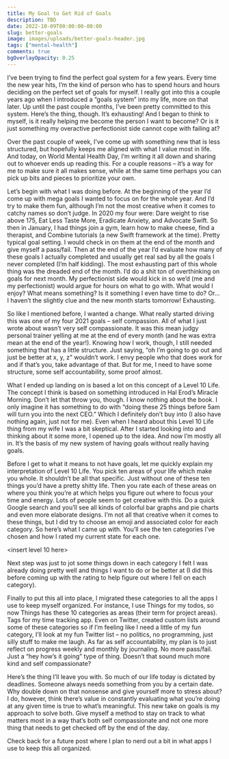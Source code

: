 ```yaml
---
title: My Goal to Get Rid of Goals
description: TBD
date: 2022-10-09T00:00:00-00:00
slug: better-goals
image: images/uploads/better-goals-header.jpg
tags: ["mental-health"]
comments: true
bgOverlayOpacity: 0.25
---
```


I’ve been trying to find the perfect goal system for a few years. Every time the new year hits, I’m the kind of person who has to spend hours and hours deciding on the perfect set of goals for myself. I really got into this a couple years ago when I introduced a “goals system” into my life, more on that later. Up until the past couple months, I’ve been pretty committed to this system. Here’s the thing, though. It’s exhausting! And I began to think to myself, is it really helping me become the person I want to become? Or is it just something my overactive perfectionist side cannot cope with failing at?

Over the past couple of week, I’ve come up with something new that is less structured, but hopefully keeps me aligned with what I value most in life. And today, on World Mental Health Day, I’m writing it all down and sharing out to whoever ends up reading this. For a couple reasons – it’s a way for me to make sure it all makes sense, while at the same time perhaps you can pick up bits and pieces to prioritize your own.

Let’s begin with what I was doing before. At the beginning of the year I’d come up with mega goals I wanted to focus on for the whole year. And I’d try to make them fun, although I’m not the most creative when it comes to catchy names so don’t judge. In 2020 my four were: Dare weight to rise above 175, Eat Less Taste More, Eradicate Anxiety, and Advocate Swift. So then in January, I had things join a gym, learn how to make cheese, find a therapist, and Combine tutorials (a new Swift framework at the time). Pretty typical goal setting. I would check in on them at the end of the month and give myself a pass/fail. Then at the end of the year I’d evaluate how many of these goals I actually completed and usually get real sad by all the goals I never completed (I’m half kidding). The most exhausting part of this whole thing was the dreaded end of the month. I’d do a shit ton of overthinking on goals for next month. My perfectionist side would kick in so we’d (me and my perfectionist) would argue for hours on what to go with. What would I enjoy? What means something? Is it something I even have time to do? Or… I haven’t the slightly clue and the new month starts tomorrow! Exhausting.

So like I mentioned before, I wanted a change. What really started driving this was one of my four 2021 goals – self compassion. All of what I just wrote about wasn’t very self compassionate. It was this mean judgy personal trainer yelling at me at the end of every month (and he was extra mean at the end of the year!). Knowing how I work, though, I still needed something that has a little structure. Just saying, “oh I’m going to go out and just be better at x, y, z” wouldn’t work. I envy people who that does work for and if that’s you, take advantage of that. But for me, I need to have some structure, some self accountability, some proof almost.

What I ended up landing on is based a lot on this concept of a Level 10 Life. The concept I think is based on something introduced in Hal Erod’s Miracle Morning. Don’t let that throw you, though. I know nothing about the book. I only imagine it has something to do with “doing these 25 things before 5am will turn you into the next CEO.” Which I definitely don’t buy into (I also have nothing again, just not for me). Even when I heard about this Level 10 Life thing from my wife I was a bit skeptical. After I started looking into and thinking about it some more, I opened up to the idea. And now I’m mostly all in. It’s the basis of my new system of having goals without really having goals.

Before I get to what it means to not have goals, let me quickly explain my interpretation of Level 10 Life. You pick ten areas of your life which make you whole. It shouldn’t be all that specific. Just without one of these ten things you’d have a pretty shitty life. Then you rate each of these areas on where you think you’re at which helps you figure out where to focus your time and energy. Lots of people seem to get creative with this. Do a quick Google search and you’ll see all kinds of colorful bar graphs and pie charts and even more elaborate designs. I’m not all that creative when it comes to these things, but I did try to choose an emoji and associated color for each category. So here’s what I came up with. You’ll see the ten categories I’ve chosen and how I rated my current state for each one.

<insert level 10 here>

Next step was just to jot some things down in each category I felt I was already doing pretty well and things I want to do or be better at (I did this before coming up with the rating to help figure out where I fell on each category).

Finally to put this all into place, I migrated these categories to all the apps I use to keep myself organized. For instance, I use Things for my todos, so now Things has these 10 categories as areas (their term for project areas). Tags for my time tracking app. Even on Twitter, created custom lists around some of these categories so if I’m feeling like I need a little of my fun category, I’ll look at my fun Twitter list – no politics, no programming, just silly stuff to make me laugh. As far as self accountability, my plan is to just reflect on progress weekly and monthly by journaling. No more pass/fail. Just a “hey how’s it going” type of thing. Doesn’t that sound much more kind and self compassionate?

Here’s the thing I’ll leave you with. So much of our life today is dictated by deadlines. Someone always needs something from you by a certain date. Why double down on that nonsense and give yourself more to stress about? I do, however, think there’s value in constantly evaluating what you’re doing at any given time is true to what’s meaningful. This new take on goals is my approach to solve both. Give myself a method to stay on track to what matters most in a way that’s both self compassionate and not one more thing that needs to get checked off by the end of the day.

Check back for a future post where I plan to nerd out a bit in what apps I use to keep this all organized.